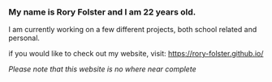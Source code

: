 ### My name is Rory Folster and I am 22 years old.

I am currently working on a few different projects, both school related and personal.

if you would like to check out my website, visit: https://rory-folster.github.io/

*Please note that this website is no where near complete*

<!--
**Rory-Folster/rory-folster** is a ✨ _special_ ✨ repository because its `README.md` (this file) appears on your GitHub profile.

Here are some ideas to get you started:

- 🔭 I’m currently working on ...
- 🌱 I’m currently learning ...
- 👯 I’m looking to collaborate on ...
- 🤔 I’m looking for help with ...
- 💬 Ask me about ...
- 📫 How to reach me: ...
- 😄 Pronouns: ...
- ⚡ Fun fact: ...
-->
